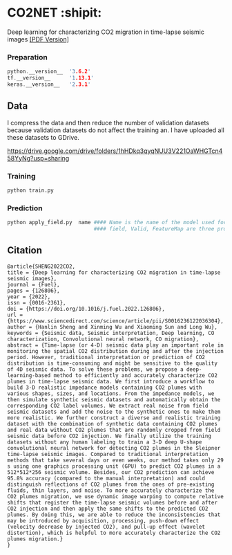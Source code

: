 # CO2NET :shipit:
Deep learning for characterizing CO2 migration in time-lapse seismic images [[PDF Version]](https://www.sciencedirect.com/science/article/abs/pii/S0016236122036304)



<!-- more -->

### Preparation

```c++
python.__version__  '3.6.2'
tf.__version__      '1.13.1'
keras.__version__   '2.3.1'
```


## Data

I compress the data and then reduce the number of validation datasets because validation datasets do not affect the training an. I have uploaded all these datasets to GDrive.

https://drive.google.com/drive/folders/1hHDkq3qyqNUU3V221OaWHGTcn458YyNg?usp=sharing

### Training


```python
python train.py
```

### Prediction


```python
python apply_field.py  name #### Name is the name of the model used for prediction 
                            #### field, Valid, FeatureMap are three programs for predicting the field data, the synthetic data, and the Feature Map.
```

## Citation
```
@article{SHENG2022CO2,
title = {Deep learning for characterizing CO2 migration in time-lapse seismic images},
journal = {Fuel},
pages = {126806},
year = {2022},
issn = {0016-2361},
doi = {https://doi.org/10.1016/j.fuel.2022.126806},
url = {https://www.sciencedirect.com/science/article/pii/S0016236122036304},
author = {Hanlin Sheng and Xinming Wu and Xiaoming Sun and Long Wu},
keywords = {Seismic data, Seismic interpretation, Deep learning, CO characterization, Convolutional neural network, CO migration},
abstract = {Time-lapse (or 4-D) seismic data play an important role in monitoring the spatial CO2 distribution during and after the injection period. However, traditional interpretation or prediction of CO2 distribution is time-consuming and might be sensitive to the quality of 4D seismic data. To solve these problems, we propose a deep-learning-based method to efficiently and accurately characterize CO2 plumes in time-lapse seismic data. We first introduce a workflow to build 3-D realistic impedance models containing CO2 plumes with various shapes, sizes, and locations. From the impedance models, we then simulate synthetic seismic datasets and automatically obtain the corresponding CO2 label volumes. We extract real noise from field seismic datasets and add the noise to the synthetic ones to make them more realistic. We further construct a diverse and realistic training dataset with the combination of synthetic data containing CO2 plumes and real data without CO2 plumes that are randomly cropped from field seismic data before CO2 injection. We finally utilize the training datasets without any human labeling to train a 3-D deep U-shape convolutional neural network for detecting CO2 plumes in the Sleipner time-lapse seismic images. Compared to traditional interpretation methods that take several days or even weeks, our method takes only 29 s using one graphics processing unit (GPU) to predict CO2 plumes in a 512*512*256 seismic volume. Besides, our CO2 prediction can achieve 95.8% accuracy (compared to the manual interpretation) and could distinguish reflections of CO2 plumes from the ones of pre-existing fluids, thin layers, and noise. To more accurately characterize the CO2 plumes migration, we use dynamic image warping to compute relative shifts that register the time-lapse seismic volumes before and after CO2 injection and then apply the same shifts to the predicted CO2 plumes. By doing this, we are able to reduce the inconsistencies that may be introduced by acquisition, processing, push-down effect (velocity decrease by injected CO2), and pull-up effect (wavelet distortion), which is helpful to more accurately characterize the CO2 plumes migration.}
}
```